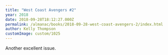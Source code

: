 ```yaml
---
title: "West Coast Avengers #2"
year: 2018
date: 2018-09-28T18:12:27.000Z
permalink: /almanac/books/2018-09-28-west-coast-avengers-2/index.html
author: Kelly Thompson
customImage: custom/1025
---
```


Another excellent issue.